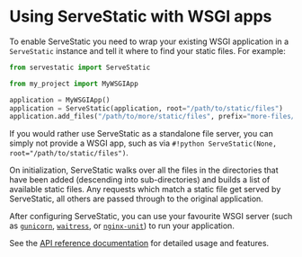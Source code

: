 # Using ServeStatic with WSGI apps

To enable ServeStatic you need to wrap your existing WSGI application in a `ServeStatic` instance and tell it where to find your static files. For example:

```python
from servestatic import ServeStatic

from my_project import MyWSGIApp

application = MyWSGIApp()
application = ServeStatic(application, root="/path/to/static/files")
application.add_files("/path/to/more/static/files", prefix="more-files/")
```

If you would rather use ServeStatic as a standalone file server, you can simply not provide a WSGI app, such as via `#!python ServeStatic(None, root="/path/to/static/files")`.

<!--shared-desc-start-->

On initialization, ServeStatic walks over all the files in the directories that have been added (descending into sub-directories) and builds a list of available static files. Any requests which match a static file get served by ServeStatic, all others are passed through to the original application.

<!--shared-desc-end-->

After configuring ServeStatic, you can use your favourite WSGI server (such as [`gunicorn`](https://gunicorn.org/), [`waitress`](https://pypi.org/project/waitress/), or [`nginx-unit`](https://unit.nginx.org/)) to run your application.

See the [API reference documentation](servestatic.md) for detailed usage and features.
